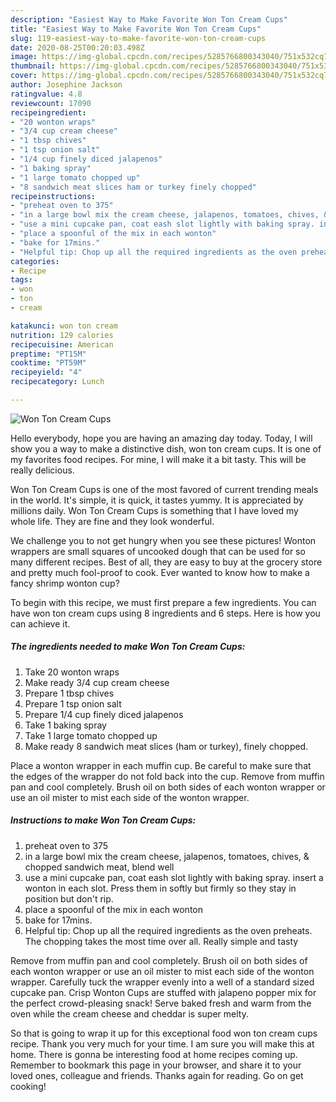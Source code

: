 ```yaml
---
description: "Easiest Way to Make Favorite Won Ton Cream Cups"
title: "Easiest Way to Make Favorite Won Ton Cream Cups"
slug: 119-easiest-way-to-make-favorite-won-ton-cream-cups
date: 2020-08-25T00:20:03.498Z
image: https://img-global.cpcdn.com/recipes/5285766800343040/751x532cq70/won-ton-cream-cups-recipe-main-photo.jpg
thumbnail: https://img-global.cpcdn.com/recipes/5285766800343040/751x532cq70/won-ton-cream-cups-recipe-main-photo.jpg
cover: https://img-global.cpcdn.com/recipes/5285766800343040/751x532cq70/won-ton-cream-cups-recipe-main-photo.jpg
author: Josephine Jackson
ratingvalue: 4.8
reviewcount: 17090
recipeingredient:
- "20 wonton wraps"
- "3/4 cup cream cheese"
- "1 tbsp chives"
- "1 tsp onion salt"
- "1/4 cup finely diced jalapenos"
- "1 baking spray"
- "1 large tomato chopped up"
- "8 sandwich meat slices ham or turkey finely chopped"
recipeinstructions:
- "preheat oven to 375"
- "in a large bowl mix the cream cheese, jalapenos, tomatoes, chives, &amp; chopped sandwich meat, blend well"
- "use a mini cupcake pan, coat eash slot lightly with baking spray. insert a wonton in each slot. Press them in softly but firmly so they stay in position but don&#39;t rip."
- "place a spoonful of the mix in each wonton"
- "bake for 17mins."
- "Helpful tip: Chop up all the required ingredients as the oven preheats. The chopping takes the most time over all. Really simple and tasty"
categories:
- Recipe
tags:
- won
- ton
- cream

katakunci: won ton cream 
nutrition: 129 calories
recipecuisine: American
preptime: "PT15M"
cooktime: "PT59M"
recipeyield: "4"
recipecategory: Lunch

---
```



![Won Ton Cream Cups](https://img-global.cpcdn.com/recipes/5285766800343040/751x532cq70/won-ton-cream-cups-recipe-main-photo.jpg)

Hello everybody, hope you are having an amazing day today. Today, I will show you a way to make a distinctive dish, won ton cream cups. It is one of my favorites food recipes. For mine, I will make it a bit tasty. This will be really delicious.

Won Ton Cream Cups is one of the most favored of current trending meals in the world. It's simple, it is quick, it tastes yummy. It is appreciated by millions daily. Won Ton Cream Cups is something that I have loved my whole life. They are fine and they look wonderful.

We challenge you to not get hungry when you see these pictures! Wonton wrappers are small squares of uncooked dough that can be used for so many different recipes. Best of all, they are easy to buy at the grocery store and pretty much fool-proof to cook. Ever wanted to know how to make a fancy shrimp wonton cup?


To begin with this recipe, we must first prepare a few ingredients. You can have won ton cream cups using 8 ingredients and 6 steps. Here is how you can achieve it.

<!--inarticleads1-->

##### The ingredients needed to make Won Ton Cream Cups:

1. Take 20 wonton wraps
1. Make ready 3/4 cup cream cheese
1. Prepare 1 tbsp chives
1. Prepare 1 tsp onion salt
1. Prepare 1/4 cup finely diced jalapenos
1. Take 1 baking spray
1. Take 1 large tomato chopped up
1. Make ready 8 sandwich meat slices (ham or turkey), finely chopped.


Place a wonton wrapper in each muffin cup. Be careful to make sure that the edges of the wrapper do not fold back into the cup. Remove from muffin pan and cool completely. Brush oil on both sides of each wonton wrapper or use an oil mister to mist each side of the wonton wrapper. 

<!--inarticleads2-->

##### Instructions to make Won Ton Cream Cups:

1. preheat oven to 375
1. in a large bowl mix the cream cheese, jalapenos, tomatoes, chives, &amp; chopped sandwich meat, blend well
1. use a mini cupcake pan, coat eash slot lightly with baking spray. insert a wonton in each slot. Press them in softly but firmly so they stay in position but don&#39;t rip.
1. place a spoonful of the mix in each wonton
1. bake for 17mins.
1. Helpful tip: Chop up all the required ingredients as the oven preheats. The chopping takes the most time over all. Really simple and tasty


Remove from muffin pan and cool completely. Brush oil on both sides of each wonton wrapper or use an oil mister to mist each side of the wonton wrapper. Carefully tuck the wrapper evenly into a well of a standard sized cupcake pan. Crisp Wonton Cups are stuffed with jalapeno popper mix for the perfect crowd-pleasing snack! Serve baked fresh and warm from the oven while the cream cheese and cheddar is super melty. 

So that is going to wrap it up for this exceptional food won ton cream cups recipe. Thank you very much for your time. I am sure you will make this at home. There is gonna be interesting food at home recipes coming up. Remember to bookmark this page in your browser, and share it to your loved ones, colleague and friends. Thanks again for reading. Go on get cooking!
